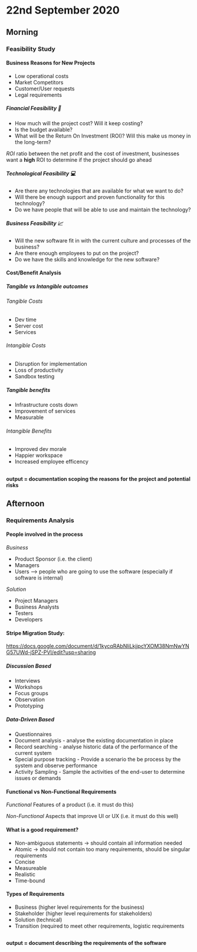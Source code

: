 # 22nd September 2020
## Morning

### Feasibility Study
#### Business Reasons for New Projects
- Low operational costs
- Market Competitors
- Customer/User requests
- Legal requirements


##### Financial Feasibility :money_with_wings:
- How much will the project cost? Will it keep costing?
- Is the budget available?
- What will be the Return On Investment (ROI)? Will this make us money in the long-term?

*ROI* ratio between the net profit and the cost of investment, businesses want a __high__ ROI to determine if the project should go ahead

##### Technological Feasibility :computer:
- Are there any technologies that are available for what we want to do?
- Will there be enough support and proven functionality for this technology?
- Do we have people that will be able to use and maintain the technology?


##### Business Feasibility :chart_with_upwards_trend:
- Will the new software fit in with the current culture and processes of the business?
- Are there enough employees to put on the project?
- Do we have the skills and knowledge for the new software?

#### Cost/Benefit Analysis
##### Tangible vs Intangible outcomes
###### Tangible Costs
- Dev time
- Server cost
- Services

###### Intangible Costs
- Disruption for implementation
- Loss of productivity
- Sandbox testing

##### Tangible benefits
- Infrastructure costs down
- Improvement of services
- Measurable


###### Intangible Benefits
- Improved dev morale
- Happier workspace
- Increased employee efficency


##

__output = documentation scoping the reasons for the project and potential risks__


## Afternoon

### Requirements Analysis
#### People involved in the process

*Business*

- Product Sponsor (i.e. the client)
- Managers
- Users --> people who are going to use the software (especially if software is internal)

*Solution*

- Project Managers
- Business Analysts
- Testers
- Developers

#### Stripe Migration Study:
https://docs.google.com/document/d/1kycqRAbNliLkjjpcYXOM38NmNwYNG57UWd-jSPZ-PVI/edit?usp=sharing

##### Discussion Based
- Interviews
- Workshops
- Focus groups
- Observation
- Prototyping

##### Data-Driven Based
- Questionnaires
- Document analysis - analyse the existing documentation in place
- Record searching - analyse historic data of the performance of the current system
- Special purpose tracking - Provide a scenario the be process by the system and observe performance
- Activity Sampling -  Sample the activities of the end-user to determine issues or demands


#### Functional vs Non-Functional Requirements
*Functional* Features of a product (i.e. it must do this)

*Non-Functional* Aspects that improve UI or UX (i.e. it must do this well)


#### What is a good requirement?
- Non-ambiguous statements -> should contain all information needed
- Atomic -> should not contain too many requirements, should be singular requirements
- Concise
- Measureable
- Realistic
- Time-bound


#### Types of Requirements
- Business (higher level requirements for the business)
- Stakeholder (higher level requirements for stakeholders)
- Solution (technical)
- Transition (required to meet other requirements, logistic requirements

##

__output = document describing the requirements of the software__
